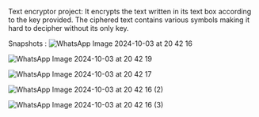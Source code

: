 Text encryptor project: It encrypts the text written in its text box according to the key provided.
The ciphered text contains various symbols making it hard to decipher without its only key. 


Snapshots : 
![WhatsApp Image 2024-10-03 at 20 42 16](https://github.com/user-attachments/assets/3c4b70e5-c0b3-472b-9610-40a1849e01ef)



![WhatsApp Image 2024-10-03 at 20 42 19](https://github.com/user-attachments/assets/bead2018-eeaf-4149-a2e7-d470427e1ae5)



![WhatsApp Image 2024-10-03 at 20 42 17](https://github.com/user-attachments/assets/d275ff04-c7dd-4051-a42b-45f9551e4c79)



![WhatsApp Image 2024-10-03 at 20 42 16 (2)](https://github.com/user-attachments/assets/04a521b2-d261-4a1c-b377-155a482dd00e)



![WhatsApp Image 2024-10-03 at 20 42 16 (3)](https://github.com/user-attachments/assets/26900b10-7a94-4255-844c-e502c880b809)
